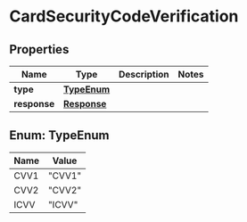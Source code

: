 
# CardSecurityCodeVerification

## Properties
Name | Type | Description | Notes
------------ | ------------- | ------------- | -------------
**type** | [**TypeEnum**](#TypeEnum) |  | 
**response** | [**Response**](Response.md) |  | 


<a name="TypeEnum"></a>
## Enum: TypeEnum
Name | Value
---- | -----
CVV1 | &quot;CVV1&quot;
CVV2 | &quot;CVV2&quot;
ICVV | &quot;ICVV&quot;



